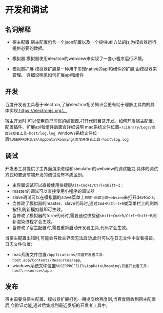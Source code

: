 # 开发和调试

## 名词解释

  - 宿主配置
    宿主配置包含一个json配置以及一个提供util方法的js,为模拟器运行提供必要的数据。

  - 模拟器
    模拟器使用electron的webview来实现了一套小程序运行环境。
    <p style="display:none;">具体小程序运行环境、以及master、slave的概念请查看框架文档。 todo框架文档链接</p>


  - 模拟器扩展
    模拟器扩展是一种用于实现native的api和组件的扩展,由模拟器来管理。
    详细说明见如何扩展api和组件

## 开发
百度开发者工具基于electron,了解electron相关知识会更有助于理解工具内的具体实现,https://electronjs.org/。

宿主开发时,可以使用自己习惯的编辑器,打开代码目录开发。如何开发宿主配置、配置插件、扩展api和组件后面会详细说明
 mac系统文件位置`~/Library/Logs/百度开发者工具-host/log.log`,
 windows系统文件位置`%USERPROFILE%\AppData\Roaming\百度开发者工具-host\log.log`


## 调试
开发者工具提供了主界面渲染进程和simulator的webview的调试能力,具体的调试方式和普通前端开发的调试没有本质区别。

 - 主界面调试可以直接使用快捷键`Alt+Cmd+I/Ctrl+Shift+I`
<span style="display:none;">~~或者`菜单栏-调试-调试开发者工具`呼出chromium的devtools进行调试~~</span>;
 - master的调试可以直接使用小程序的调试器
 - slave调试可以<span style="display:none">点击
`菜单栏-调试-调试当前slave`或者</span>在模拟器的slave菜单上`右键-调试当前webview`来打开devtools;
- 当修改了模拟器的master、slave代码时,通过`Cmd+R/Ctrl+R`或菜单栏上的刷新按钮,刷新模拟器即可生效。
- 当修改了模拟器的form代码时,需要通过<span style="display:none;">`菜单-调试-刷新当前渲染进程`或者</span>快捷键`shift+Cmd+R/Ctrl+Shift+R`刷新渲染进程才会生效。
- 当修改了宿主配置时,需要<span style="display:none;">~~点击`菜单-调试-重启`来~~</span>重新启动开发者工具,代码才会生效。

当宿主配置出错时,可能会导致主界面无法启动,此时可以在日志文件中查看报错。日志文件位置:
 - mac系统文件位置`/Applications/百度开发者工具-host.app/Contents/Resources/app`,
 - windows系统文件位置`%USERPROFILE%\AppData\Roaming\百度开发者工具-host\resources\app`


<p style="display:none">todo  优化流程,考虑如何提供自动刷新方法</p>


## 发布

宿主需要将宿主配置、模拟器扩展打包一期提交给百度侧,当百度侧收到宿主配置后,会验证功能,通过后集成到最近发版的开发者工具中。

